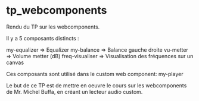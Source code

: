 # tp_webcomponents

Rendu du TP sur les webcomponents.

Il y a 5 composants distincts :

my-equalizer => Equalizer
my-balance => Balance gauche droite
vu-metter => Volume metter (dB)
freq-visualiser => Visualisation des fréquences sur un canvas

Ces composants sont utilisé dans le custom web component: 
my-player
  
Le but de ce TP est de mettre en oeuvre le cours sur les webcomponents de Mr. Michel Buffa, en créant un lecteur audio custom.
